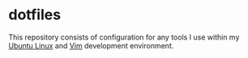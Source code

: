 # dotfiles 

This repository consists of configuration for any tools I use within my [Ubuntu Linux][ubuntu] and [Vim][vim] development environment. 

[ubuntu]: https://www.ubuntu.org/
[vim]: http://www.vim.org/

